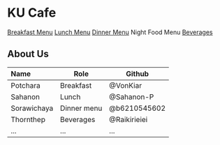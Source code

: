 # KU Cafe

[Breakfast Menu](Menu.md/#Breakfast%20Menu)
[Lunch Menu](Menu.md/##Lunch%20Menu)
[Dinner Menu](Menu.md/#Dinner%20Menu)
Night Food Menu
[Beverages](Menu.md/#Beverages%20Menu)

## About Us

| Name      | Role      | Github   |
|:----------|-----------|----------|
| Potchara  | Breakfast | @VonKiar |
| Sahanon | Lunch | @Sahanon-P |
| Sorawichaya | Dinner menu | @b6210545602 |
| Thornthep | Beverages | @Raikirieiei|
| ...       | ...       | ...      |

